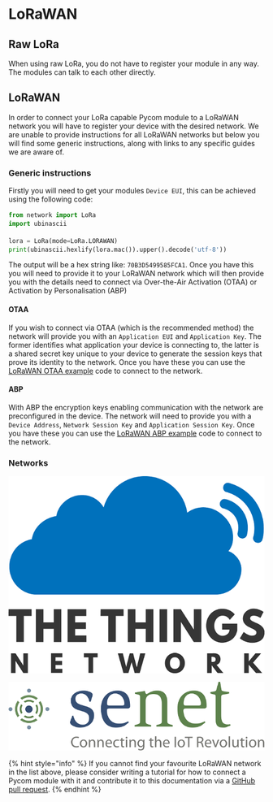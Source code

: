 # LoRaWAN

## Raw LoRa

When using raw LoRa, you do not have to register your module in any way. The modules can talk to each other directly.

## LoRaWAN

In order to connect your LoRa capable Pycom module to a LoRaWAN network you will have to register your device with the desired network. We are unable to provide instructions for all LoRaWAN networks but below you will find some generic instructions, along with links to any specific guides we are aware of.

### Generic instructions

Firstly you will need to get your modules `Device EUI`, this can be achieved using the following code:

```python
from network import LoRa
import ubinascii

lora = LoRa(mode=LoRa.LORAWAN)
print(ubinascii.hexlify(lora.mac()).upper().decode('utf-8'))
```

The output will be a hex string like: `70B3D5499585FCA1`. Once you have this you will need to provide it to your LoRaWAN network which will then provide you with the details need to connect via Over-the-Air Activation \(OTAA\) or Activation by Personalisation \(ABP\)

#### OTAA

If you wish to connect via OTAA \(which is the recommended method\) the network will provide you with an `Application EUI` and `Application Key`. The former identifies what application your device is connecting to, the latter is a shared secret key unique to your device to generate the session keys that prove its identity to the network. Once you have these you can use the [LoRaWAN OTAA example](../../../tutorials/lora/lorawan-otaa.md) code to connect to the network.

#### ABP

With ABP the encryption keys enabling communication with the network are preconfigured in the device. The network will need to provide you with a `Device Address`, `Network Session Key` and `Application Session Key`. Once you have these you can use the [LoRaWAN ABP example](../../../tutorials/lora/lorawan-abp.md) code to connect to the network.

### Networks

[![](../../../.gitbook/assets/ttn-logo.png)](ttn.md) 

[![](../../../.gitbook/assets/Senet-logo-2.png)](senet.md)


{% hint style="info" %}
If you cannot find your favourite LoRaWAN network in the list above, please consider writing a tutorial for how to connect a Pycom module with it and contribute it to this documentation via a [GitHub pull request](https://github.com/pycom/pycom-documentation).
{% endhint %}

